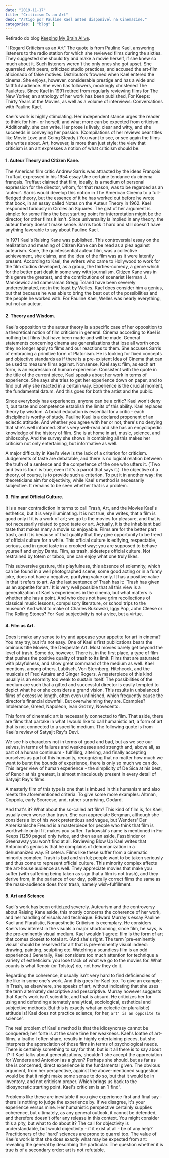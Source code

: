 ```yaml
---
date: "2019-11-17"
title: "Criticism Is an Art"
desc: "Artigo por Pauline Kael antes disponível na Cinemazine."
categories: [ "blog" ]
---
```

Retirado do blog [Keeping My Brain Alive](http://keepingmybrainalive.blogspot.com/2006/09/criticism-as-art.html).

"I Regard Criticism as an Art"
The quote is from Pauline Kael, answering listeners to the radio station for which she reviewed films during the sixties. They suggested she should try and make a movie herself, if she knew so much about it. Such listeners weren't the only ones she got upset. She quarreled with peers, criticized studio practices, and accused the art-film aficionado of false motives. Distributors frowned when Kael entered the cinema. She enjoys, however, considerable prestige and has a wide and faithful audience. She even has followers, mockingly christened The Paulettes. Since Kael in 1991 retired from regularly reviewing films for The New Yorker, an anthology of her work has been published, For Keeps: Thirty Years at the Movies, as well as a volume of interviews: Conversations with Pauline Kael.

Kael's work is highly stimulating. Her independent stance urges the reader to think for him- or herself, and what more can be expected from criticism. Additionally, she can write. Her prose is lively, clear and witty, and she succeeds in conveying her passion. (Compilations of her reviews bear titles like Movie Love and Going Steady.) You want to see, or see again the films she writes about. Art, however, is more than just style; the view that criticism is an art expresses a notion of what criticism should be.

#### 1. Auteur Theory and Citizen Kane.

The American film critic Andrew Sarris was attracted by the ideas François Truffaut expressed in his 1954 essay Une certaine tendance du cinéma français. Truffaut claimed that film, ideally, is a medium of personal expression for the director, whom, for that reason, was to be regarded as an `auteur'. Sarris would develop this notion in The American Cinema to a full-fledged theory, but the essence of it he has worked out before he wrote that book, in an essay called Notes on the Auteur Theory in 1962. Kael responded furiously in Circles an Squares. The gist of her argument is simple: for some films the best starting point for interpretation might be the director, for other films it isn't. Since universality is implied in any theory, the auteur theory doesn't make sense. Sarris took it hard and still doesn't have anything favorable to say about Pauline Kael.

In 1971 Kael's Raising Kane was published. This controversial essay on the realization and meaning of Citizen Kane can be read as a plea against auteurism. Kane, the quintessential auteur film, was a collective achievement, she claims, and the idea of the film was as it were latently present. According to Kael, the writers who came to Hollywood to work for the film studios developed, as a group, the thirties-comedy, a genre which for the better part dealt in some way with journalism. Citizen Kane was in this genre the greatest, and the contributions of scenarist Herman J. Mankiewicz and cameraman Gregg Toland have been severely underestimated, not in the least by Welles. Kael does consider him a genius, but that because he was able to bring the best out of the possibilities and the people he worked with. For Pauline Kael, Welles was nearly everything, but not an auteur.

#### 2. Theory and Wisdom.

Kael's opposition to the auteur theory is a specific case of her opposition to a theoretical notion of film criticism in general. Cinema according to Kael is nothing but films that have been made and will be made. General statements concerning cinema are generalizations that lose all worth once they no longer apply to films and our reactions to them. She accuses Sarris of embracing a primitive form of Platonism. He is looking for fixed concepts and objective standards as if there is a pre-existent Idea of Cinema that can be used to measure films against. Nonsense, Kael says: film, as each art form, is an expression of human experience. Consistent with the quote in the title of the current piece, Kael speaks about her work in terms of experience. She says she tries to get her experience down on paper, and to find out why she reacted in a certain way. Experience is the crucial moment, the fundamental datum. And this goes for both the artist and the public.

Since everybody has experiences, anyone can be a critic? Kael won't deny it, but taste and competence establish the limits of this ability. Kael replaces theory by wisdom. A broad education is essential for a critic - each discipline is worthy of study. Pauline Kael is a declared proponent of an eclectic attitude. And whether you agree with her or not, there's no denying that she's well informed. She's very well-read and she has an encyclopedic knowledge of the history of film. She is at home in art, music, science, and philosophy. And the survey she shows in combining all this makes her criticism not only entertaining, but informative as well.

A major difficulty in Kael's view is the lack of a criterion for criticism. Judgements of taste are debatable, and there is no logical relation between the truth of a sentence and the competence of the one who utters it. (`Two and two is four' is true, even if it's a parrot that says it.) The objective of a theory, of course, is to provide such a criterion. To put it in another way: the theoreticians aim for objectivity, while Kael's method is necessarily subjective. It remains to be seen whether that is a problem.

#### 3. Film and Official Culture.

It is a near contradiction in terms to call Trash, Art, and the Movies Kael's esthetics, but it is very illuminating. It is not true, she writes, that a film is good only if it is a work of art; we go to the movies for pleasure, and that is not necessarily related to good taste or art. Actually, it is the inhabitant bad taste that makes many a movie so enjoyable. Films are for the better part trash, and it is because of that quality that they give opportunity to be freed of official culture for a while. This official culture is edifying, respectable, serious, and in good taste in a crooked way: you are supposed to behave yourself and enjoy Dante. Film, as trash, sidesteps official culture. Not restrained by totem or taboo, one can enjoy what one truly likes.

This subversive gesture, this playfulness, this absence of solemnity, which can be found in a well photographed scene, some good acting or in a funny joke, does not have a negative, purifying value only. It has a positive value in that it refers to art. As the last sentence of Trash has it: `Trash has given us an appetite for art.' It is very well possible that all this view is a generalization of Kael's experiences in the cinema, but what matters is whether she has a point. And who does not have grim recollections of classical music lessons, compulsory literature, or school trips to the museum? And what to make of Charles Bukowski, Iggy Pop, John Cleese or The Rolling Stones? For Kael subjectivity is not a vice, but a virtue.

#### 4. Film as Art.

Does it make any sense to try and appease your appetite for art in cinema? You may try, but it's not easy. One of Kael's first publications bears the ominous title Movies, the Desperate Art. Most movies barely get beyond the level of trash. Some do, however. There is, in the first place, a type of film that pushes the positive quality of trash to its limit. Films that are saturated with playfulness, and show great command of the medium as well. Kael mentions, among others, Lubitsch, Von Sternberg, Hitchcock, and the musicals of Fred Astaire and Ginger Rogers. A masterpiece of this kind usually is an enormity too weak to sustain itself. The possibilities of the medium are such that a gifted and successful director is easily tempted to depict what he or she considers a grand vision. This results in unbalanced films of excessive length, often even unfinished, which frequently cause the director's financial downfall. But overwhelming they are. Examples? Intolerance, Greed, Napoléon, Ivan Grozny, Novecento.

This form of cinematic art is necessarily connected to film. That aside, there are films that partake in what I would like to call humanistic art, a form of art that is not connected to a specific medium. The following quote is from Kael's review of Satyajit Ray's Devi.

We see his characters not in terms of good and bad, but as we see our selves, in terms of failures and weaknesses and strength and, above all, as part of a human continuum - fulfilling, altering, and finally accepting ourselves as part of this humanity, recognizing that no matter how much we want to burst the bounds of experience, there is only so much we can do. This larger view of human experience - the simplicity of De Sica at his best, of Renoir at his greatest, is almost miraculously present in every detail of Satyajit Ray's films.

A masterly film of this type is one that is imbued in this humanism and also meets the aforementioned criteria. To give some more examples: Altman, Coppola, early Scorcese, and, rather surprising, Godard.

And that's it? What about the so-called art film? This kind of film is, for Kael, usually even worse than trash. She can appreciate Bergman, although she considers a lot of his work pretentious and vague, but Wenders' Der Amerikanische Freund is a masterpiece for people who think that film is worthwhile only if it makes you suffer. Tarkowski's name is mentioned in For Keeps (1250 pages) only twice, and then as an aside, Fassbinder or Greenaway you won't find at all. Reviewing Blow Up Kael writes that Antonioni's genius is that he complains of dehumanization in a dehumanized way. Et cetera. Films like these suffer from a cinematic minority complex. Trash is bad and sinful; people want to be taken seriously and thus come to represent official culture. This minority complex affects the art-house audience as well. They appreciate movies that make you suffer (with suffering being taken as sign that a film is not trash), and they derive from, in the parlance of our day, politically correct films the same as the mass-audience does from trash, namely wish-fulfillment.

#### 5. Art and Science

Kael's work has been criticized severely. Auteurism and the controversy about Raising Kane aside, this mostly concerns the coherence of her work, and her handling of visuals and technique. Edward Murray's essay Pauline Kael and Pluralistic, Nonaesthetic Criticism is exemplary. He considers Kael's low interest in the visuals a major shortcoming, since film, he says, is the pre-eminently visual medium. Kael wouldn't agree: film is the form of art that comes closest to total art. (And she's right. The term `pre-eminently visual' should be reserved for art that is pre-eminently visual indeed: drawing, painting, sculpting etc. Watching a soundless film is an odd experience.) Generally, Kael considers too much attention for technique a variety of estheticism: you lose track of what we go to the movies for. What counts is what Renoir (or Tolstoy) do, not how they do it.

Regarding the coherence, it usually isn't very hard to find deficiencies of the like in some one's work. And this goes for Kael too. To give an example: in Trash, as elsewhere, she speaks of art, without indicating that she uses the term alternately descriptive and prescriptive. Murray however suggests that Kael's work isn't scientific, and that is absurd. He criticizes her for using and defending alternately analytical, sociological, esthetical and subjective methods. But this is exactly what an eclectic (or pluralistic) attitude is! Kael does not practice science; for her, `art' is an opposite to `science'.

The real problem of Kael's method is that the idiosyncrasy cannot be conquered; her forte is at the same time her weakness. Kael's loathe of art-films, a loathe I often share, results in highly entertaining pieces, but she interprets the appreciation of those films in terms of psychological needs. There is certainly something to say for that, but is it all there is to say about it? If Kael talks about generalizations, shouldn't she accept the appreciation for Wenders and Antonioni as a given? Perhaps she should, but as far as she is concerned, direct experience is the fundamental given. The obvious argument, from her perspective, against the above-mentioned suggestion would be that it might make some sense to do so, but that it would be in inventory, and not criticism proper. Which brings us back to the idiosyncratic starting point. Kael's criticism is an `I find'.

Problems like these are inevitable if you give experience first and final say - there is nothing to judge the experience by. If we disagree, it's your experience versus mine. Her humanistic perspective certainly supplies coherence, but ultimately, as any general outlook, it cannot be defended, and therefore doesn't offer any release in this context. You might consider this a pity, but what to do about it? The call for objectivity is understandable, but would objectivity - if it exist at all - be of any help? Practitioners of the `hard' sciences are prone to quarrel too. The value of Kael's work is that she does exactly what may be expected from art: revealing the general by describing the particular. The question whether it is true is of a secondary order: art is not refutable.
